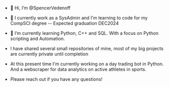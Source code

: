 - 👋 Hi, I’m @SpencerVedenoff
- 👀 I currently work as a SysAdmin and I'm learning to code for my CompSCI degree -- Expected graduation DEC2024
- 🌱 I’m currently learning Python, C++ and SQL. With a focus on Python scripting and Automation.

- I have shared several small repositories of mine, most of my big projects are currently private until completion

- At this present time I'm currently working on a day trading bot in Python. And a webscraper for data analytics on active athletes in sports.
- Please reach out if you have any questions!
